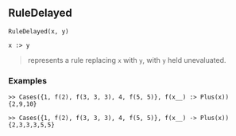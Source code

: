 ## RuleDelayed

```
RuleDelayed(x, y)

x :> y
```

> represents a rule replacing `x` with `y`, with `y` held unevaluated. 


### Examples

```
>> Cases({1, f(2), f(3, 3, 3), 4, f(5, 5)}, f(x__) :> Plus(x))
{2,9,10}

>> Cases({1, f(2), f(3, 3, 3), 4, f(5, 5)}, f(x__) -> Plus(x))
{2,3,3,3,5,5}
```
